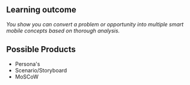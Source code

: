 ## Learning outcome
_You show you can convert a problem or opportunity into multiple smart mobile concepts based on thorough analysis._

## Possible Products
* Persona's
* Scenario/Storyboard
* MoSCoW
